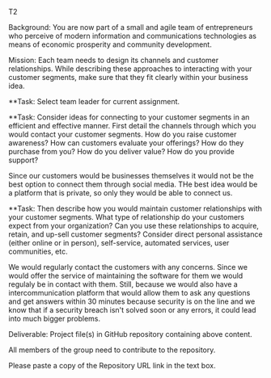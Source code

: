 T2

Background: You are now part of a small and agile team of entrepreneurs who perceive of modern information and communications technologies as means of economic prosperity and community development.

Mission: Each team needs to design its channels and customer relationships. While describing these approaches to interacting with your customer segments, make sure that they fit clearly within your business idea. 

**Task: Select team leader for current assignment. 

**Task: Consider ideas for connecting to your customer segments in an efficient and effective manner. First detail the channels through which you would contact your customer segments. How do you raise customer awareness? How can customers evaluate your offerings? How do they purchase from you? How do you deliver value? How do you provide support?

  Since our customers would be businesses themselves it would not be the best option to connect them through social media. THe best idea would be a platform that is private, so only they would be able to connect us.

**Task: Then describe how you would maintain customer relationships with your customer segments. What type of relationship do your customers expect from your organization? Can you use these relationships to acquire, retain, and up-sell customer segments? Consider direct personal assistance (either online or in person), self-service, automated services, user communities, etc.

  We would regularly contact the customers with any concerns. Since we would offer the service of maintaining the software for them we would regulaly be in contact with them. Still, because we would also have a intercommunication platform that would allow them to ask any questions and get answers within 30 minutes because security is on the line and we know that if a security breach isn't solved soon or any errors, it could lead into much bigger problems. 

Deliverable: Project file(s) in GitHub repository containing above content.

All members of the group need to contribute to the repository.

Please paste a copy of the Repository URL link in the text box.
